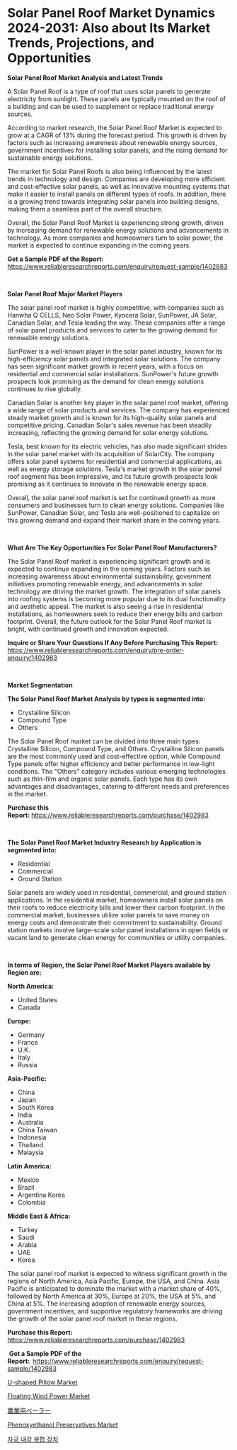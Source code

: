 <p><h1>Solar Panel Roof Market Dynamics 2024-2031: Also about Its Market Trends, Projections, and Opportunities</h1></p><p><strong>Solar Panel Roof Market Analysis and Latest Trends</strong></p>
<p><p>A Solar Panel Roof is a type of roof that uses solar panels to generate electricity from sunlight. These panels are typically mounted on the roof of a building and can be used to supplement or replace traditional energy sources.</p><p>According to market research, the Solar Panel Roof Market is expected to grow at a CAGR of 13% during the forecast period. This growth is driven by factors such as increasing awareness about renewable energy sources, government incentives for installing solar panels, and the rising demand for sustainable energy solutions.</p><p>The market for Solar Panel Roofs is also being influenced by the latest trends in technology and design. Companies are developing more efficient and cost-effective solar panels, as well as innovative mounting systems that make it easier to install panels on different types of roofs. In addition, there is a growing trend towards integrating solar panels into building designs, making them a seamless part of the overall structure.</p><p>Overall, the Solar Panel Roof Market is experiencing strong growth, driven by increasing demand for renewable energy solutions and advancements in technology. As more companies and homeowners turn to solar power, the market is expected to continue expanding in the coming years.</p></p>
<p><strong>Get a Sample PDF of the Report:&nbsp;</strong> <a href="https://www.reliableresearchreports.com/enquiry/request-sample/1402983">https://www.reliableresearchreports.com/enquiry/request-sample/1402983</a></p>
<p>&nbsp;</p>
<p><strong>Solar Panel Roof Major Market Players</strong></p>
<p><p>The solar panel roof market is highly competitive, with companies such as Hanwha Q CELLS, Neo Solar Power, Kyocera Solar, SunPower, JA Solar, Canadian Solar, and Tesla leading the way. These companies offer a range of solar panel products and services to cater to the growing demand for renewable energy solutions.</p><p>SunPower is a well-known player in the solar panel industry, known for its high-efficiency solar panels and integrated solar solutions. The company has seen significant market growth in recent years, with a focus on residential and commercial solar installations. SunPower's future growth prospects look promising as the demand for clean energy solutions continues to rise globally.</p><p>Canadian Solar is another key player in the solar panel roof market, offering a wide range of solar products and services. The company has experienced steady market growth and is known for its high-quality solar panels and competitive pricing. Canadian Solar's sales revenue has been steadily increasing, reflecting the growing demand for solar energy solutions.</p><p>Tesla, best known for its electric vehicles, has also made significant strides in the solar panel market with its acquisition of SolarCity. The company offers solar panel systems for residential and commercial applications, as well as energy storage solutions. Tesla's market growth in the solar panel roof segment has been impressive, and its future growth prospects look promising as it continues to innovate in the renewable energy space.</p><p>Overall, the solar panel roof market is set for continued growth as more consumers and businesses turn to clean energy solutions. Companies like SunPower, Canadian Solar, and Tesla are well-positioned to capitalize on this growing demand and expand their market share in the coming years.</p></p>
<p>&nbsp;</p>
<p><strong>What Are The Key Opportunities For Solar Panel Roof Manufacturers?</strong></p>
<p><p>The Solar Panel Roof market is experiencing significant growth and is expected to continue expanding in the coming years. Factors such as increasing awareness about environmental sustainability, government initiatives promoting renewable energy, and advancements in solar technology are driving the market growth. The integration of solar panels into roofing systems is becoming more popular due to its dual functionality and aesthetic appeal. The market is also seeing a rise in residential installations, as homeowners seek to reduce their energy bills and carbon footprint. Overall, the future outlook for the Solar Panel Roof market is bright, with continued growth and innovation expected.</p></p>
<p><strong>Inquire or Share Your Questions If Any Before Purchasing This Report:</strong> <a href="https://www.reliableresearchreports.com/enquiry/pre-order-enquiry/1402983">https://www.reliableresearchreports.com/enquiry/pre-order-enquiry/1402983</a></p>
<p>&nbsp;</p>
<p><strong>Market Segmentation</strong></p>
<p><strong>The Solar Panel Roof Market Analysis by types is segmented into:</strong></p>
<p><ul><li>Crystalline Silicon</li><li>Compound Type</li><li>Others</li></ul></p>
<p><p>The Solar Panel Roof market can be divided into three main types: Crystalline Silicon, Compound Type, and Others. Crystalline Silicon panels are the most commonly used and cost-effective option, while Compound Type panels offer higher efficiency and better performance in low-light conditions. The "Others" category includes various emerging technologies such as thin-film and organic solar panels. Each type has its own advantages and disadvantages, catering to different needs and preferences in the market.</p></p>
<p><strong>Purchase this Report:&nbsp;</strong><a href="https://www.reliableresearchreports.com/purchase/1402983">https://www.reliableresearchreports.com/purchase/1402983</a></p>
<p>&nbsp;</p>
<p><strong>The Solar Panel Roof Market Industry Research by Application is segmented into:</strong></p>
<p><ul><li>Residential</li><li>Commercial</li><li>Ground Station</li></ul></p>
<p><p>Solar panels are widely used in residential, commercial, and ground station applications. In the residential market, homeowners install solar panels on their roofs to reduce electricity bills and lower their carbon footprint. In the commercial market, businesses utilize solar panels to save money on energy costs and demonstrate their commitment to sustainability. Ground station markets involve large-scale solar panel installations in open fields or vacant land to generate clean energy for communities or utility companies.</p></p>
<p>&nbsp;</p>
<p><strong>In terms of Region, the Solar Panel Roof Market Players available by Region are:</strong></p>
<p>
    <p> <strong> North America: </strong>
        <ul>
            <li>United States</li>
            <li>Canada</li>
        </ul>
        </p> 
    <p> <strong> Europe: </strong>
        <ul>
            <li>Germany</li>
            <li>France</li>
            <li>U.K.</li>
            <li>Italy</li>
            <li>Russia</li>
        </ul>
        </p> 
    <p> <strong> Asia-Pacific: </strong>
        <ul>
            <li>China</li>
            <li>Japan</li>
            <li>South Korea</li>
            <li>India</li>
            <li>Australia</li>
            <li>China Taiwan</li>
            <li>Indonesia</li>
            <li>Thailand</li>
            <li>Malaysia</li>
        </ul>
        </p> 
    <p> <strong> Latin America: </strong>
        <ul>
            <li>Mexico</li>
            <li>Brazil</li>
            <li>Argentina Korea</li>
            <li>Colombia</li>
        </ul>
        </p> 
    <p> <strong> Middle East & Africa: </strong>
        <ul>
            <li>Turkey</li>
            <li>Saudi</li>
            <li>Arabia</li>
            <li>UAE</li>
            <li>Korea</li>
        </ul>
    </p>
    </p>
<p><p>The solar panel roof market is expected to witness significant growth in the regions of North America, Asia Pacific, Europe, the USA, and China. Asia Pacific is anticipated to dominate the market with a market share of 40%, followed by North America at 30%, Europe at 20%, the USA at 5%, and China at 5%. The increasing adoption of renewable energy sources, government incentives, and supportive regulatory frameworks are driving the growth of the solar panel roof market in these regions.</p></p>
<p><strong>Purchase this Report: </strong><a href="https://www.reliableresearchreports.com/purchase/1402983">https://www.reliableresearchreports.com/purchase/1402983</a></p>
<p>&nbsp;<strong>Get a Sample PDF of the Report:&nbsp;&nbsp;</strong><a href="https://www.reliableresearchreports.com/enquiry/request-sample/1402983">https://www.reliableresearchreports.com/enquiry/request-sample/1402983</a></p>
<p><strong></strong></p>
<p><p><a href="https://silk-columnist-571.notion.site/U-shaped-Pillow-Market-Research-Report-Provides-Critical-Insights-that-can-help-Shape-Business-Devel-a80f44adea2c425586689bc20e5c627d">U-shaped Pillow Market</a></p><p><a href="https://github.com/Chiragrp22/Market-Research-Report-List-3/blob/main/floating-wind-power-market.md">Floating Wind Power Market</a></p><p><a href="https://medium.com/@luispacocha/%E8%BE%B2%E6%A5%AD%E7%94%A8%E3%83%99%E3%83%BC%E3%83%A9%E3%83%BC%E3%81%AE%E5%B8%82%E5%A0%B4%E5%8B%95%E5%90%91%E3%81%A8%E5%B8%82%E5%A0%B4%E5%88%86%E6%9E%90%E3%81%AF-2024%E5%B9%B4%E3%81%8B%E3%82%892031%E5%B9%B4%E3%81%BE%E3%81%A7%E3%81%AE%E6%9C%9F%E9%96%93%E3%81%AB%E4%BA%88%E6%B8%AC%E3%81%95%E3%82%8C%E3%81%A6%E3%81%84%E3%81%BE%E3%81%99-76d9587e0287">農業用ベーラー</a></p><p><a href="https://view.publitas.com/reportprime-1/phenoxyethanol-preservatives-market-a-comprehensive-report-of-its-market-share-growth-trends-2024-2031/">Phenoxyethanol Preservatives Market</a></p><p><a href="https://medium.com/@dayoosianosg/endoluminal-suturing-devices-%EC%8B%9C%EC%9E%A5-%EC%A1%B0%EC%82%AC-%EB%B3%B4%EA%B3%A0%EC%84%9C-%EA%B7%B8-%EC%97%AD%EC%82%AC-%EB%B0%8F-2024%EB%85%84%EB%B6%80%ED%84%B0-2031%EB%85%84%EA%B9%8C%EC%A7%80%EC%9D%98-%EC%98%88%EC%B8%A1-b054ef688055">자궁 내강 봉합 장치</a></p></p>